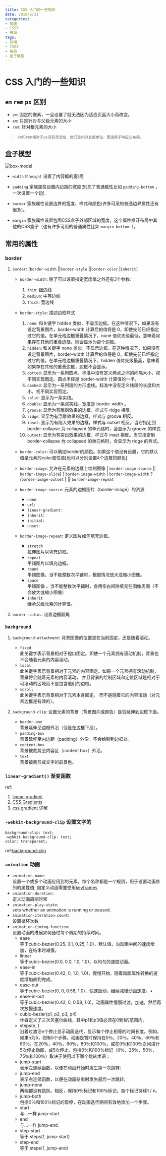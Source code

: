 ```yaml
---
title: CSS 入门的一些知识
date: 2019/5/11
categories: 
- 前端
- CSS3
- 布局
tags: 
- 前端
- CSS3
- 布局
- 盒子模型
---
```


# CSS 入门的一些知识
## `em` `rem` `px` 区别
* `px`: 固定的像素，一旦设置了就无法因为适应页面大小而改变。
* `em`: 只是针对与父级元素的大小
* `rem`: 针对根元素的大小
>     em和rem相对于px具有灵活性，他们是相对长度单位，更适用于响应式布局。

## 盒子模型
![box-model](images/box-model-standard-small.png)
* `width` `和height` 设置了内容框的宽/高
* `padding` 家族属性设置内边距的宽度(别忘了普通属性比如 `padding-bottom` ，一次设置一个边).
* `border` 家族属性设置边界的宽度、样式和颜色(许多可用的普通边界属性还有很多)。
  
* `margin` 家族属性设置包围CSS盒子外部区域的宽度，这个属性推开布局中其他的CSS盒子（也有许多可用的普通属性比如 `margin-bottom `）。
<!--more-->
## 常用的属性
### border
1. `border`: [`border-width` ||`border-style` ||`border-color` |`inherit`] 
     - `border-width`: 除了可以设置指定宽度值之外还有3个参数:
       1. `thin`:   细边线
       2. `medium`: 中等边线
       3. `thick`:  宽边线
     - `border-style`:  描述边框样式
       1. `none`:  和关键字 hidden 类似，不显示边框。在这种情况下，如果没有设定背景图片，border-width 计算后的值将是 0，即使先前已经指定过它的值。在单元格边框重叠情况下，none 值优先级最低，意味着如果存在其他的重叠边框，则会显示为那个边框。
       2. `hidden`: 和关键字 none 类似，不显示边框。在这种情况下，如果没有设定背景图片，border-width 计算后的值将是 0，即使先前已经指定过它的值。在单元格边框重叠情况下，hidden 值优先级最高，意味着如果存在其他的重叠边框，边框不会显示。
       3. `dotted`: 显示为一系列圆点。标准中没有定义两点之间的间隔大小，视不同实现而定。圆点半径是 border-width 计算值的一半。
       4. `dashed`: 显示为一系列短的方形虚线。标准中没有定义线段的长度和大小，视不同实现而定。
       5. `solid`: 显示为一条实线。
       6. `double`: 显示为一条双实线，宽度是 border-width 。
       7. `groove`: 显示为有雕刻效果的边框，样式与 ridge 相反。
       8. `ridge`: 显示为有浮雕效果的边框，样式与 groove 相反。
       9. `inset`: 显示为有陷入效果的边框，样式与 outset 相反。当它指定到 border-collapse 为 collapsed 的单元格时，会显示为 groove 的样式
       10. `outset`: 显示为有突出效果的边框，样式与 inset 相反。当它指定到 border-collapse 为 collapsed 的单元格时，会显示为 ridge 的样式。
   
     - `border-color`: 可以确定border的颜色。如果这个值没有设置，它的默认值是元素的color属性值[也可以分别设置4个边框的颜色]
  
     - `border-image`: 允许在元素的边框上绘制图像 [ `border-image-source` || `border-image-slice`] [ `border-image-width` | `border-image-width` ? /`border-image-outset` ] || `border-image-repeat`
  
     - `border-image-source`: 元素的边框图片（border-image）的资源 
       * `none`:
       * `url`:
       * `linear-gradient`:
       * `inherit`:
       * `initial`:
       * `unset`:
     - `border-image-repeat`: 定义图片如何填充边框。
       * `stretch`  
        拉伸图片以填充边框。
       * `repeat`  
        平铺图片以填充边框。
       * `round`  
        平铺图像。当不能整数次平铺时，根据情况放大或缩小图像。
       * `space`  
        平铺图像 。当不能整数次平铺时，会用空白间隙填充在图像周围（不会放大或缩小图像）
       * `inherit`  
        继承父级元素的计算值。

2. `border-radius`: 设置边框圆角
### `background`
1. `background-attachment`: 背景图像的位置是在当前固定，还是随着滚动。
   * `fixed`  
     此关键字表示背景相对于视口固定。即使一个元素拥有滚动机制，背景也不会随着元素的内容滚动。
   * `local`  
     此关键字表示背景相对于元素的内容固定。如果一个元素拥有滚动机制，背景将会随着元素的内容滚动， 并且背景的绘制区域和定位区域是相对于可滚动的区域而不是包含他们的边框。
   * `scroll`  
     此关键字表示背景相对于元素本身固定， 而不是随着它的内容滚动（对元素边框是有效的）。

2. `background-clip`: 设置元素的背景（背景图片或颜色）是否延伸到边框下面。
   * `border-box `  
     背景延伸至边框外沿（但是在边框下层）。
   * `padding-box`  
     背景延伸至内边距（padding）外沿。不会绘制到边框处。
   * `content-box  `  
     背景被裁剪至内容区（content box）外沿。
   * `text`  
     背景被裁剪成文字的前景色。

### `linear-gradient()` 渐变函数
ref: 
1. [linear-gradient](https://developer.mozilla.org/en-US/docs/Web/CSS/linear-gradient)
2. [CSS Gradients](https://www.w3schools.com/css/css3_gradients.asp)
3. [css gradient 详解](http://www.alloyteam.com/2016/03/css-gradient/)
### `-webkit-background-clip` 设置文字的
```
background-clip: text;
-webkit-background-clip: text;
color: transparent;
```
ref:[background-clip](https://developer.mozilla.org/en-US/docs/Web/CSS/background-clip)
### `animation` 动画
- `animation-name`:   
  设置一个或多个动画应用到的元素。每个名称都是一个规则，用于设置动画序列的属性值; 自定义动画需要使用[keyframes](https://developer.mozilla.org/en-US/docs/Web/CSS/@keyframes)
- `animation-duration`:  
  定义动画周期时常
- `animation-play-state`:  
  sets whether an animation is running or paused.
- `animation-iteration-count`:  
  设置循环次数
- `animation-timing-function`:  
    设置动画的进展如何通过每个周期的持续时间。
  * ease  
    等于cubic-bezier(0.25, 0.1, 0.25, 1.0)，默认值，向动画中间的速度增加，在结束时减慢。
  * linear  
    等于cubic-bezier(0.0, 0.0, 1.0, 1.0)，以均匀的速度动画。
  * ease-in  
    等于cubic-bezier(0.42, 0, 1.0, 1.0)，慢慢开始，随着动画属性转换的速度增加直到完成。
  * ease-out  
    等于cubic-bezier(0, 0, 0.58, 1.0)，快速启动，继续减慢动画速度。•
  * ease-in-out  
    等于cubic-bezier(0.42, 0, 0.58, 1.0)，动画属性慢慢过渡，加速，然后再次放慢速度。
  * cubic-bezier(p1, p2, p3, p4)  
    作者定义了三次贝塞尔曲线，其中p1和p3值必须在0到1的范围内。
  * steps(n, <jumpterm>)  
    沿着过渡沿n个停止显示动画迭代，显示每个停止相等的时间长度。例如，如果n为5，则有5个步骤。动画是暂时保持在0％，20％，40％，60％和80％，在20％，40％，60％，80％和100％，或在0％和100％之间进行5次停止动画，或5次停止，包括0％和100％标记（0％，25％，50％，75％和100％）取决于使用以下哪个跳转术语：
  * jump-start  
    表示左连续函数，以便在动画开始时发生第一次跳转;
  * jump-end  
    表示右连续函数，以便在动画结束时发生最后一次跳转;
  * jump-none  
    两端都没有跳跃。相反，保持0％标记和100％标记，每个标记持续1 / n。
  * jump-both  
    包括0％和100％标记的暂停，在动画迭代期间有效地添加一个步骤。
  * start  
    与...一样 jump-start.
  * end  
    与...一样 jump-end.
  * step-start  
    等于 steps(1, jump-start)
  * step-end  
    等于 steps(1, jump-end)